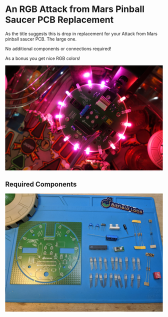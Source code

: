 # An RGB Attack from Mars Pinball Saucer PCB Replacement
As the title suggests this is drop in replacement for your Attack from Mars pinball saucer PCB. The large one.

No additional components or connections required!

As a bonus you get nice RGB colors!

![mounted pcb](https://github.com/bitfieldlabs/afm_saucer/blob/master/pictures/pcb_mounted.jpg)

## Required Components
![components](https://github.com/bitfieldlabs/afm_saucer/blob/master/pictures/components.jpg)
